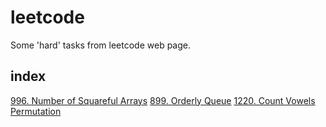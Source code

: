 # leetcode
Some 'hard' tasks from leetcode web page.

## index

[996. Number of Squareful Arrays](https://leetcode.com/problems/number-of-squareful-arrays)
[899. Orderly Queue](https://leetcode.com/problems/orderly-queue/)
[1220. Count Vowels Permutation](https://leetcode.com/problems/count-vowels-permutation/)
